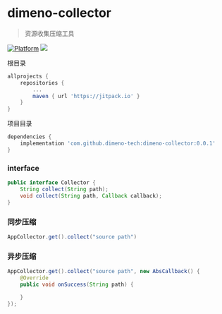 # dimeno-collector
> 资源收集压缩工具

[![Platform](https://img.shields.io/badge/Platform-Android-00CC00.svg?style=flat)](https://www.android.com)
[![](https://jitpack.io/v/dimeno-tech/dimeno-collector.svg)](https://jitpack.io/#dimeno-tech/dimeno-collector)

根目录

``` gradle
allprojects {
	repositories {
		...
		maven { url 'https://jitpack.io' }
	}
}
```
项目目录

``` gradle
dependencies {
	implementation 'com.github.dimeno-tech:dimeno-collector:0.0.1'
}
```

### interface

``` java
public interface Collector {
    String collect(String path);
    void collect(String path, Callback callback);
}
```

### 同步压缩

``` java
AppCollector.get().collect("source path")
```

### 异步压缩

``` java
AppCollector.get().collect("source path", new AbsCallback() {
    @Override
    public void onSuccess(String path) {

    }
});
```
